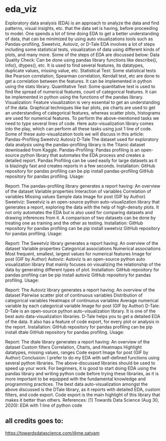 # eda_viz
Exploratory data analysis (EDA) is an approach to analyze the data and find patterns, visual insights, etc. that the data set is having, before proceeding to model. One spends a lot of time doing EDA to get a better understanding of data, that can be minimized by using auto visualizations tools such as Pandas-profiling, Sweetviz, Autoviz, or D-Tale
EDA involves a lot of steps including some statistical tests, visualization of data using different kinds of plots, and many more. Some of the steps of EDA are discussed below:
Data Quality Check: Can be done using pandas library functions like describe(), info(), dtypes(), etc. It is used to find several features, its datatypes, duplicate values, missing value, etc.
Statistical Test: Some statistical tests like Pearson correlation, Spearman correlation, Kendall test, etc are done to get a correlation between the features. It can be implemented in python using the stats library.
Quantitative Test: Some quantitative test is used to find the spread of numerical features, count of categorical features. It can be implemented in python using the functions of the pandas library.
Visualization: Feature visualization is very essential to get an understanding of the data. Graphical techniques like bar plots, pie charts are used to get an understanding of categorical features, whereas scatter plots, histograms are used for numerical features.
To perform the above-mentioned tasks we need to type several lines of code. Here auto-visualization library comes into the play, which can perform all these tasks using just 1 line of code. Some of these auto-visualization tools we will discuss in this article:
Pandas-Profiling
Sweetviz
Autoviz
D-Tale
The dataset used for exploratory data analysis using the pandas-profiling library is the Titanic dataset downloaded from Kaggle.
Pandas-Profiling:
Pandas profiling is an open-source python library that automates the EDA process and creates a detailed report. Pandas Profiling can be used easily for large datasets as it is blazingly fast and creates reports in a few seconds.
Installation:
GitHub repository for pandas profiling can be
pip install pandas-profiling
GitHub repository for pandas profiling.
Usage:

Report:
The pandas-profiling library generates a report having:
An overview of the dataset
Variable properties
Interaction of variables
Correlation of variables
Missing values
Sample data
Image for post
(GIF by Author)
Sweetviz:
Sweetviz is an open-source python auto-visualization library that generates a report, exploring the data with the help of high-density plots. It not only automates the EDA but is also used for comparing datasets and drawing inferences from it. A comparison of two datasets can be done by treating one as training and the other as testing.
Installation:
GitHub repository for pandas profiling can be
pip install sweetviz
GitHub repository for pandas profiling.
Usage:

Report:
The Sweetviz library generates a report having:
An overview of the dataset
Variable properties
Categorical associations
Numerical associations
Most frequent, smallest, largest values for numerical features
Image for post
(GIF by Author)
Autoviz:
Autoviz is an open-source python auto visualization library that mainly focuses on visualizing the relationship of the data by generating different types of plot.
Installation:
GitHub repository for pandas profiling can be
pip install autoviz
GitHub repository for pandas profiling.
Usage:

Report:
The Autoviz library generates a report having:
An overview of the dataset
Pairwise scatter plot of continuous variables
Distribution of categorical variables
Heatmaps of continuous variables
Average numerical variable by each categorical variable
Image for post
(GIF by Author)
D-Tale:
D-Tale is an open-source python auto-visualization library. It is one of the best auto data-visualization libraries. D-Tale helps you to get a detailed EDA of the data. It also has a feature of code export, for every plot or analysis in the report.
Installation:
GitHub repository for pandas profiling can be
pip install dtale
GitHub repository for pandas profiling.
Usage:

Report:
The dtale library generates a report having:
An overview of the dataset
Custom filters
Correlation, Charts, and Heatmaps
Highlight datatypes, missing values, ranges
Code export
Image for post
(GIF by Author)
Conclusion:
I prefer to do my EDA with self-defined functions using several python libraries. The above-discussed libraries should be used to speed up your work.
For beginners, it is good to start doing EDA using the pandas library and writing python code before trying these libraries, as it is more important to be equipped with the fundamental knowledge and programming practices.
The best data auto-visualization amongst the above discussed is the DTale library, as it reports with detailed EDA, custom filters, and code export. Code export is the main highlight of this library that makes it better than others.
References:
[1] Towards Data Science (Aug 30, 2020): EDA with 1 line of python code

## all credits goes to:
https://towardsdatascience.com/@me.satyam